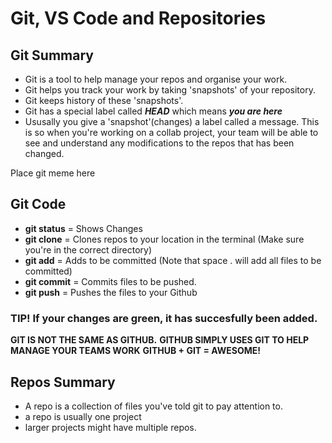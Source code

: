 # Git, VS Code and Repositories 

## Git Summary

- Git is a tool to help manage your repos and organise your work. 
- Git helps you track your work by taking 'snapshots' of your repository.
- Git keeps history of these 'snapshots'. 
- Git has a special label called ***HEAD*** which means ***you are here***
- Ususally you give a 'snapshot'(changes) a label called a message. This is so when you're working on a collab project, your team will be able to see and understand any modifications to the repos that has been changed. 

Place git meme here 

## Git Code 
- **git status** = Shows Changes 
- **git clone** = Clones repos to your location in the terminal (Make sure you're in the correct directory)
- **git add** = Adds to be committed (Note that space . will add all files to be committed)
- **git commit** = Commits files to be pushed. 
- **git push** = Pushes the files to your Github

### TIP! If your changes are green, it has succesfully been added. 

**GIT IS NOT THE SAME AS GITHUB.**
**GITHUB SIMPLY USES GIT TO HELP MANAGE YOUR TEAMS WORK**
**GITHUB + GIT = AWESOME!** 

## Repos Summary

- A repo is a collection of files you've told git to pay attention to. 
- a repo is usually one project 
- larger projects might have multiple repos. 





